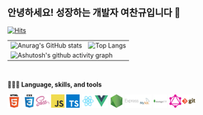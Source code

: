 ## 안녕하세요! 성장하는 개발자 여찬규입니다 👋

[![Hits](https://hits.seeyoufarm.com/api/count/incr/badge.svg?url=https%3A%2F%2Fgithub.com%2Fchchgyu%2Fhit-counter)](https://hits.seeyoufarm.com)

<table>
  <tr>
    <td>
      <img 
        src="https://github-readme-stats.vercel.app/api?username=chchgyu&title_color=6C5CE7&text_color=fff&icon_color=6C5CE7&bg_color=222f3e&hide_border=true&show_icons=true&border_radius=0&hide_title=true" alt="Anurag's GitHub stats"
        width="100%"
        height="160"
      />
    </td>
    <td>
      <img src="https://github-readme-stats.vercel.app/api/top-langs/?username=chchgyu&title_color=6C5CE7&text_color=fff&icon_color=6C5CE7&bg_color=222f3e&hide_border=true&show_icons=true&border_radius=0&layout=compact&langs_count=8&hide_title=true" alt="Top Langs" />
    </td>
  </tr>
  <tr>
    <td colspan="2">
      <img 
        src="https://activity-graph.herokuapp.com/graph?username=chchgyu&bg_color=222f3e&color=fff&line=A29BFE&point=6C5CE7&area_color=6C5CE7&hide_border=true&hide_title=true" 
        alt="Ashutosh's github activity graph"
        width="880px"
      />
    </td>
  </tr>
</table>

<br />

**🧑🏻‍💻 Language, skills, and tools**

<code><img height="30" src="https://raw.githubusercontent.com/github/explore/5c058a388828bb5fde0bcafd4bc867b5bb3f26f3/topics/html/html.png"></code> <code><img height="30" src="https://raw.githubusercontent.com/github/explore/5c058a388828bb5fde0bcafd4bc867b5bb3f26f3/topics/css/css.png"></code><code><img height="30" src="https://raw.githubusercontent.com/github/explore/5c058a388828bb5fde0bcafd4bc867b5bb3f26f3/topics/sass/sass.png"></code> <code><img height="30" src="https://raw.githubusercontent.com/github/explore/80688e429a7d4ef2fca1e82350fe8e3517d3494d/topics/javascript/javascript.png"></code> <code><img height="30" src="https://raw.githubusercontent.com/github/explore/80688e429a7d4ef2fca1e82350fe8e3517d3494d/topics/typescript/typescript.png"></code> <code><img height="30" src="https://raw.githubusercontent.com/github/explore/5c058a388828bb5fde0bcafd4bc867b5bb3f26f3/topics/react/react.png"></code><code><img height="30" src="https://raw.githubusercontent.com/github/explore/5c058a388828bb5fde0bcafd4bc867b5bb3f26f3/topics/vue/vue.png"></code>
<code><img height="30" src="https://raw.githubusercontent.com/github/explore/80688e429a7d4ef2fca1e82350fe8e3517d3494d/topics/nodejs/nodejs.png"></code> <code><img height="30" src="https://raw.githubusercontent.com/github/explore/5c058a388828bb5fde0bcafd4bc867b5bb3f26f3/topics/express/express.png"></code><code><img height="30" src="https://raw.githubusercontent.com/github/explore/5c058a388828bb5fde0bcafd4bc867b5bb3f26f3/topics/mysql/mysql.png"></code> <code><img height="30" src="https://raw.githubusercontent.com/github/explore/5c058a388828bb5fde0bcafd4bc867b5bb3f26f3/topics/mongodb/mongodb.png"></code> <code><img height="30" src="https://raw.githubusercontent.com/github/explore/5c058a388828bb5fde0bcafd4bc867b5bb3f26f3/topics/graphql/graphql.png"></code><code><img height="30" src="https://raw.githubusercontent.com/github/explore/5c058a388828bb5fde0bcafd4bc867b5bb3f26f3/topics/git/git.png"></code>
